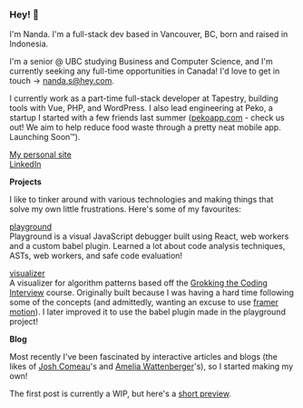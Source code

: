 ### Hey! 👋

I'm Nanda. I'm a full-stack dev based in Vancouver, BC, born and raised in Indonesia. 

I'm a senior @ UBC studying Business and Computer Science, and I'm currently seeking any full-time opportunities in Canada! I'd love to get in touch -> nanda.s@hey.com.

I currently work as a part-time full-stack developer at Tapestry, building tools with Vue, PHP, and WordPress. I also lead engineering at Peko, a startup I started with a few friends last summer ([pekoapp.com](pekoapp.com) - check us out! We aim to help reduce food waste through a pretty neat mobile app. Launching Soon™). 

[My personal site](https://narendras.io/) <br />
[LinkedIn](https://www.linkedin.com/in/narendrass/)

**Projects**

I like to tinker around with various technologies and making things that solve my own little frustrations. Here's some of my favourites:

[playground](https://github.com/narendrasss/playground)<br />
Playground is a visual JavaScript debugger built using React, web workers and a custom babel plugin. Learned a lot about code analysis techniques, ASTs, web workers, and safe code evaluation!

[visualizer](https://github.com/narendrasss/visualizer)<br />
A visualizer for algorithm patterns based off the [Grokking the Coding Interview](https://www.educative.io/courses/grokking-the-coding-interview) course. Originally built because I was having a hard time following some of the concepts (and admittedly, wanting an excuse to use [framer motion](https://www.framer.com/motion/)). I later improved it to use the babel plugin made in the playground project!

**Blog**

Most recently I've been fascinated by interactive articles and blogs (the likes of [Josh Comeau](https://www.joshwcomeau.com/)'s and [Amelia Wattenberger](https://wattenberger.com/)'s), so I started making my own!

The first post is currently a WIP, but here's a [short preview](https://blog.narendras.vercel.app/sliding-window).
